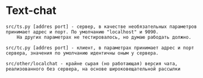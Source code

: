 # Text-chat

	src/ts.py [addres port] - сервер, в качестве необязательных параметров принимает адрес и порт. По умолчанию "localhost" и 9090.
		На других параметрах не тестировалось, но думаю рабодать должно. 
	
	src/tc.py [addres port] - клиент, в параметрах принимает адрес и порт сервера, значения по умолчанию идентичны оным у сервера.
	
	src/other/localchat - крайне сырая (но работающая) версия чата, реализованного без сервера, на основе широковещательной рассылки
	